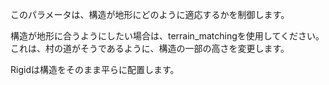 このパラメータは、構造が地形にどのように適応するかを制御します。

構造が地形に合うようにしたい場合は、terrain_matchingを使用してください。これは、村の道がそうであるように、構造の一部の高さを変更します。

Rigidは構造をそのまま平らに配置します。